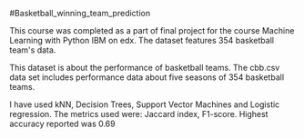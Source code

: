 #Basketball_winning_team_prediction

This course was completed as a part of final project for the course Machine Learning with Python IBM on edx. The dataset features 354 basketball team's data.

This dataset is about the performance of basketball teams. The cbb.csv data set includes performance data about five seasons of 354 basketball teams.

I have used kNN, Decision Trees, Support Vector Machines and Logistic regression. The metrics used were: Jaccard index, F1-score. Highest accuracy reported was 0.69
